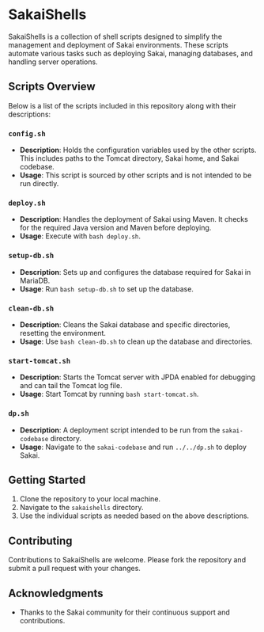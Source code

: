 # SakaiShells

SakaiShells is a collection of shell scripts designed to simplify the management and deployment of Sakai environments. These scripts automate various tasks such as deploying Sakai, managing databases, and handling server operations.

## Scripts Overview

Below is a list of the scripts included in this repository along with their descriptions:

### `config.sh`

- **Description**: Holds the configuration variables used by the other scripts. This includes paths to the Tomcat directory, Sakai home, and Sakai codebase.
- **Usage**: This script is sourced by other scripts and is not intended to be run directly.


### `deploy.sh`

- **Description**: Handles the deployment of Sakai using Maven. It checks for the required Java version and Maven before deploying.
- **Usage**: Execute with `bash deploy.sh`.

### `setup-db.sh`

- **Description**: Sets up and configures the database required for Sakai in MariaDB.
- **Usage**: Run `bash setup-db.sh` to set up the database.

### `clean-db.sh`

- **Description**: Cleans the Sakai database and specific directories, resetting the environment.
- **Usage**: Use `bash clean-db.sh` to clean up the database and directories.

### `start-tomcat.sh`

- **Description**: Starts the Tomcat server with JPDA enabled for debugging and can tail the Tomcat log file.
- **Usage**: Start Tomcat by running `bash start-tomcat.sh`.

### `dp.sh`

- **Description**: A deployment script intended to be run from the `sakai-codebase` directory.
- **Usage**: Navigate to the `sakai-codebase` and run `../../dp.sh` to deploy Sakai.

## Getting Started

1. Clone the repository to your local machine.
2. Navigate to the `sakaishells` directory.
4. Use the individual scripts as needed based on the above descriptions.

## Contributing

Contributions to SakaiShells are welcome. Please fork the repository and submit a pull request with your changes.


## Acknowledgments

- Thanks to the Sakai community for their continuous support and contributions.

